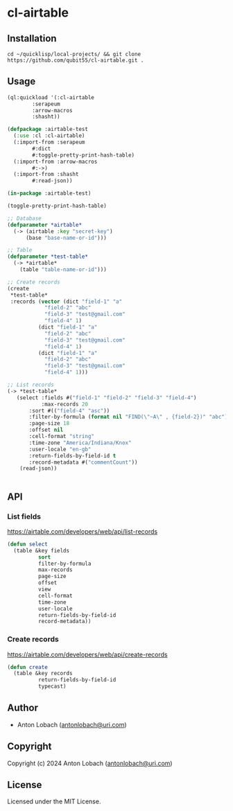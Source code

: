 # cl-airtable

## Installation

```
cd ~/quicklisp/local-projects/ && git clone https://github.com/qubit55/cl-airtable.git .
```


## Usage
```lisp
(ql:quickload '(:cl-airtable
		:serapeum
		:arrow-macros
		:shasht))

(defpackage :airtable-test
  (:use :cl :cl-airtable)
  (:import-from :serapeum
		#:dict
		#:toggle-pretty-print-hash-table)
  (:import-from :arrow-macros
		#:->)
  (:import-from :shasht
		#:read-json))

(in-package :airtable-test)

(toggle-pretty-print-hash-table)

;; Database
(defparameter *airtable*
  (-> (airtable :key "secret-key")
      (base "base-name-or-id")))

;; Table 
(defparameter *test-table*
  (-> *airtable*
    (table "table-name-or-id")))

;; Create records 
(create
 *test-table*
 :records (vector (dict "field-1" "a"
			"field-2" "abc"
			"field-3" "test@gmail.com"
			"field-4" 1)
		  (dict "field-1" "a"
			"field-2" "abc"
			"field-3" "test@gmail.com"
			"field-4" 1)
		  (dict "field-1" "a"
			"field-2" "abc"
			"field-3" "test@gmail.com"
			"field-4" 1)))

;; List records
(-> *test-table*
   (select :fields #("field-1" "field-2" "field-3" "field-4")
      	   :max-records 20
	   :sort #(("field-4" "asc"))
	   :filter-by-formula (format nil "FIND(\"~A\" , {field-2})" "abc")
	   :page-size 18
	   :offset nil
	   :cell-format "string"
	   :time-zone "America/Indiana/Knox"
	   :user-locale "en-gb"
	   :return-fields-by-field-id t
	   :record-metadata #("commentCount"))
    (read-json))
    
```

## API
### List fields
https://airtable.com/developers/web/api/list-records
```lisp
(defun select
  (table &key fields
	      sort
	      filter-by-formula
	      max-records
	      page-size
	      offset
	      view
	      cell-format
	      time-zone
	      user-locale
	      return-fields-by-field-id
	      record-metadata))
```
### Create records
https://airtable.com/developers/web/api/create-records
```lisp
(defun create
  (table &key records
	      return-fields-by-field-id
	      typecast)
```

## Author

* Anton Lobach (antonlobach@uri.com)

## Copyright

Copyright (c) 2024 Anton Lobach (antonlobach@uri.com)

## License

Licensed under the MIT License.
